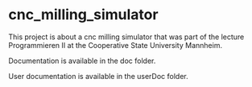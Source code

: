 # cnc_milling_simulator
This project is about a cnc milling simulator that was part of the lecture Programmieren II at the Cooperative State University Mannheim. 

Documentation is available in the doc folder.

User documentation is available in the userDoc folder.
